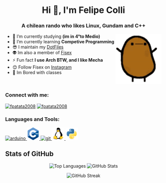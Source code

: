 <h1 align="center">Hi 👋, I'm Felipe Colli</h1>
<h3 align="center">A chilean rando who likes Linux, Gundam and C++</h3>

<img src="images/Patata2.gif" alt="A cool gif" align="right" width="150" />

- 🔭 I’m currently studying **(im in 4°to Medio)**
- 🌱 I’m currently learning **Competive Programming**
- 😎 I maintain my [DotFiles](https://github.com/F-Patata2008/DotFiles-New.git)
- 👽 Im also a member of [Fisex](https://github.com/in-fisicaexp)
- ⚡ Fun fact **I use Arch BTW, and I like Mecha**
- 😊 Follow Fisex on [Instagram](https://instagram.com/fisicaexp.in)
- 🤯 Im Bored with classes

<br clear="both"/>

<h3 align="left">Connect with me:</h3>
<p align="left">
<a href="https://instagram.com/fpatata2008" target="blank"><img align="center" src="https://raw.githubusercontent.com/rahuldkjain/github-profile-readme-generator/master/src/images/icons/Social/instagram.svg" alt="fpatata2008" height="30" width="40" /></a>
<a href="https://codeforces.com/profile/fpatata2008" target="blank"><img align="center" src="https://raw.githubusercontent.com/rahuldkjain/github-profile-readme-generator/master/src/images/icons/Social/codeforces.svg" alt="fpatata2008" height="30" width="40" /></a>
</p>

<h3 align="left">Languages and Tools:</h3>
<p align="left"> <a href="https://www.arduino.cc/" target="_blank" rel="noreferrer"> <img src="https://cdn.worldvectorlogo.com/logos/arduino-1.svg" alt="arduino" width="40" height="40"/> </a> <a href="https://www.w3schools.com/cpp/" target="_blank" rel="noreferrer"> <img src="https://raw.githubusercontent.com/devicons/devicon/master/icons/cplusplus/cplusplus-original.svg" alt="cplusplus" width="40" height="40"/> </a> <a href="https://git-scm.com/" target="_blank" rel="noreferrer"> <img src="https://www.vectorlogo.zone/logos/git-scm/git-scm-icon.svg" alt="git" width="40" height="40"/> </a> <a href="https://www.linux.org/" target="_blank" rel="noreferrer"> <img src="https://raw.githubusercontent.com/devicons/devicon/master/icons/linux/linux-original.svg" alt="linux" width="40" height="40"/> </a> <a href="https://www.python.org" target="_blank" rel="noreferrer"> <img src="https://raw.githubusercontent.com/devicons/devicon/master/icons/python/python-original.svg" alt="python" width="40" height="40"/> </a> </p>


<h2 align-center">Stats of GitHub</h2>

<p align="center">
  <img src="https://github-readme-stats.vercel.app/api/top-langs?username=f-patata2008&show_icons=true&locale=en&layout=compact&theme=tokyonight" alt="Top Languages" />
  <img src="https://github-readme-stats.vercel.app/api?username=f-patata2008&show_icons=true&theme=tokyonight&locale=en" alt="GitHub Stats" />
</p>
<p align="center">
  <!-- This is the correct URL with a new cache-buster to force GitHub to refresh -->
  <img src="https://github-readme-streak-stats.herokuapp.com/?user=f-patata2008&theme=tokyonight&cache_bust=123" alt="GitHub Streak" />
</p>
